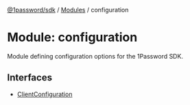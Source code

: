 [@1password/sdk](../README.md) / [Modules](../modules.md) / configuration

# Module: configuration

Module defining configuration options for the 1Password SDK.

## Interfaces

- [ClientConfiguration](../interfaces/configuration.ClientConfiguration.md)
